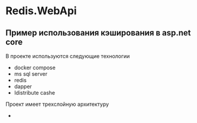 # Redis.WebApi

<h2>Пример использования кэширования в asp.net core</h2>

В проекте используются следующие технологии
<ul>
    <li>docker compose</li>
    <li>ms sql server</li>
    <li>redis</li>
    <li>dapper</li>
    <li>Idistribute cashe</li>
</ul>

Проект имеет трехслойную архитектуру
<ul>
    <li></li>
</ul>
